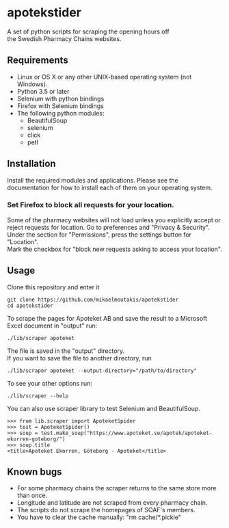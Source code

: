 # apotekstider
A set of python scripts for scraping the opening hours off  
the Swedish Pharmacy Chains websites.

## Requirements

* Linux or OS X or any other UNIX-based operating system (not Windows).
* Python 3.5 or later
* Selenium with python bindings
* Firefox with Selenium bindings
* The following python modules:
    * BeautifulSoup
    * selenium
    * click
    * petl

## Installation
Install the required modules and applications. Please see the  
documentation for how to install each of them on your
operating system.

###  Set Firefox to block all requests for your location.
Some of the
pharmacy websites will not load unless you explicitly accept or reject
requests for location.
Go to preferences and "Privacy & Security".  
Under the section for "Permissions", press
the settings button for "Location".  
Mark the checkbox for
"block new requests asking to access your location".  


## Usage
Clone this repository and enter it

    git clone https://github.com/mikaelmoutakis/apotekstider
    cd apotekstider

To scrape the pages for Apoteket AB and save the result to a
Microsoft Excel document in "output" run:

    ./lib/scraper apoteket

The file is saved in the "output" directory.  
If you want to save the file to another directory, run

    ./lib/scraper apoteket --output-directory="/path/to/directory"

To see your other options run:

    ./lib/scraper --help


You  can also use scraper library to test Selenium and BeautifulSoup.

    >>> from lib.scraper import ApoteketSpider
    >>> test = ApoteketSpider()
    >>> soup = test.make_soup("https://www.apoteket.se/apotek/apoteket-ekorren-goteborg/")
    >>> soup.title
    <title>Apoteket Ekorren, Göteborg - Apoteket</title>


## Known bugs
* For some pharmacy chains the scraper returns to the same store more than once.
* Longitude and latitude are not scraped from every pharmacy chain.
* The scripts do not scrape the homepages of SOAF's members.
* You have to clear the cache manually: "rm cache/*.pickle"